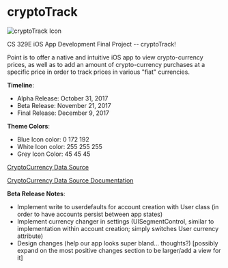 # cryptoTrack
![cryptoTrack Icon](https://i.imgur.com/JX6d7Zl.png)


CS 329E iOS App Development Final Project -- cryptoTrack!

Point is to offer a native and intuitive iOS app to view crypto-currency prices, as well as to add an amount of crypto-currency purchases at a specific price in order to track prices in various "fiat" currencies.

**Timeline**:
- Alpha Release: October 31, 2017
- Beta Release: November 21, 2017
- Final Release: December 9, 2017

**Theme Colors**:
- Blue Icon color: 0 172 192
- White Icon color: 255 255 255
- Grey Icon Color: 45 45 45

[CryptoCurrency Data Source](https://api.coinmarketcap.com/v1/ticker/)

[CryptoCurrency Data Source Documentation](https://coinmarketcap.com/api/)

**Beta Release Notes**:
- Implement write to userdefaults for account creation with User class (in order to have accounts persist between app states)
- Implement currency changer in settings (UISegmentControl, similar to implementation within account creation; simply switches User currency attribute)
- Design changes (help our app looks super bland... thoughts?) [possibly expand on the most positive changes section to be larger/add a view for it]